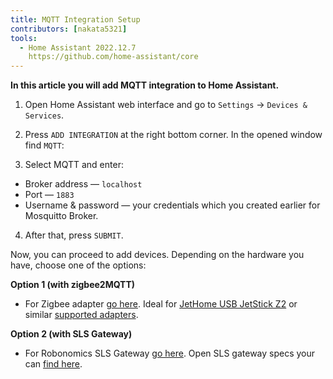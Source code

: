 ```yaml
---
title: MQTT Integration Setup
contributors: [nakata5321]
tools:
  - Home Assistant 2022.12.7
    https://github.com/home-assistant/core
---
```


**In this article you will add MQTT integration to Home Assistant.**

<robo-wiki-picture src="home-assistant/mqtt_integration.png" />

<robo-wiki-video autoplay loop controls :videos="[{src: '/videos/mqtt-hass-setup.mp4', type:'mp4'}]" />

1. Open Home Assistant web interface and go to `Settings` -> `Devices & Services`.

2. Press `ADD INTEGRATION` at the right bottom corner. In the opened window find `MQTT`:

3. Select MQTT and enter:

- Broker address — `localhost`
- Port — `1883`
- Username & password — your credentials which you created earlier for Mosquitto Broker.

4. After that, press `SUBMIT`.

Now, you can proceed to add devices. Depending on the hardware you have, choose one of the options:

**Option 1 (with zigbee2MQTT)**
* For Zigbee adapter [go here](/docs/zigbee-to-mqtt/). Ideal for [JetHome USB JetStick Z2](https://jethome.ru/z2/?sl=en) or similar [supported adapters](https://www.zigbee2mqtt.io/information/supported_adapters.html).

**Option 2 (with SLS Gateway)**
* For Robonomics SLS Gateway [go here](/docs/sls-gateway/). Open SLS gateway specs your can [find here](https://easyeda.com/ludovich88/robonomics_sls_gateway_v01).